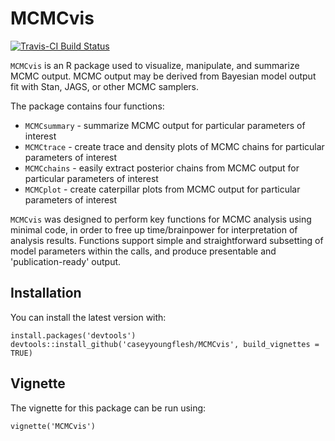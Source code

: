MCMCvis
====

[![Travis-CI Build Status](https://travis-ci.org/NA/NA.svg?branch=master)](https://travis-ci.org/NA/NA)

`MCMCvis` is an R package used to visualize, manipulate, and summarize MCMC output. MCMC output may be derived from Bayesian model output fit with Stan, JAGS, or other MCMC samplers.

The package contains four functions:

- `MCMCsummary` - summarize MCMC output for particular parameters of interest
- `MCMCtrace` - create trace and density plots of MCMC chains for particular parameters of interest
- `MCMCchains` - easily extract posterior chains from MCMC output for particular parameters of interest
- `MCMCplot` - create caterpillar plots from MCMC output for particular parameters of interest

`MCMCvis` was designed to perform key functions for MCMC analysis using minimal code, in order to free up time/brainpower for interpretation of analysis results. Functions support simple and straightforward subsetting of model parameters within the calls, and produce presentable and 'publication-ready' output.

Installation
------------

You can install the latest version with:
```{r}
install.packages('devtools')
devtools::install_github('caseyyoungflesh/MCMCvis', build_vignettes = TRUE)
```

Vignette
--------

The vignette for this package can be run using:
```{r}
vignette('MCMCvis')
```
